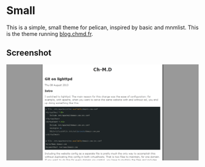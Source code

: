Small
=====

This is a simple, small theme for pelican, inspired by basic and mnmlist.
This is the theme running [blog.chmd.fr](http://blog.chmd.fr).

Screenshot
----------

![A screenshot](screenshot.png)

